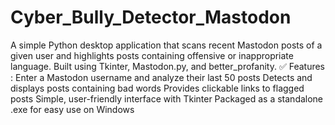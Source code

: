 # Cyber_Bully_Detector_Mastodon
A simple Python desktop application that scans recent Mastodon posts of a given user and highlights posts containing offensive or inappropriate language. Built using Tkinter, Mastodon.py, and better_profanity. 
✅ Features :
Enter a Mastodon username and analyze their last 50 posts 
Detects and displays posts containing bad words 
Provides clickable links to flagged posts
Simple, user-friendly interface with Tkinter
Packaged as a standalone .exe for easy use on Windows
